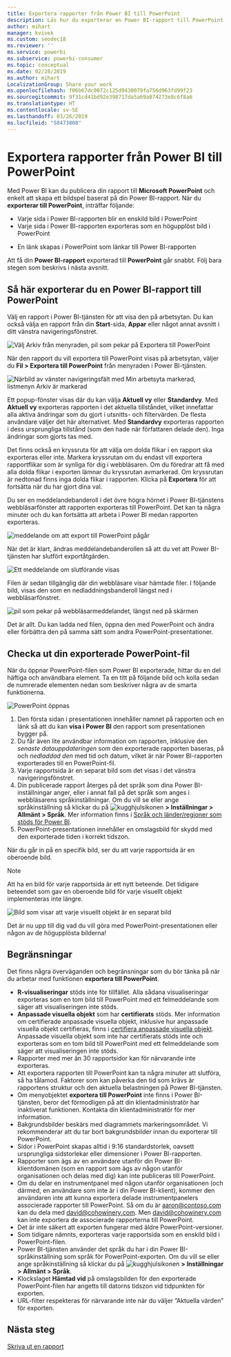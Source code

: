 ```yaml
---
title: Exportera rapporter från Power BI till PowerPoint
description: Läs hur du exporterar en Power BI-rapport till PowerPoint.
author: mihart
manager: kvivek
ms.custom: seodec18
ms.reviewer: ''
ms.service: powerbi
ms.subservice: powerbi-consumer
ms.topic: conceptual
ms.date: 02/28/2019
ms.author: mihart
LocalizationGroup: Share your work
ms.openlocfilehash: f06b67dc0072c125d9430079fa756d963fd99f23
ms.sourcegitcommit: 9f31cd41bd92e398717da5a69a074273e8c6f8a6
ms.translationtype: HT
ms.contentlocale: sv-SE
ms.lasthandoff: 03/26/2019
ms.locfileid: "58473808"
---
```

# <a name="export-reports-from-power-bi-to-powerpoint"></a>Exportera rapporter från Power BI till PowerPoint
Med Power BI kan du publicera din rapport till **Microsoft PowerPoint** och enkelt att skapa ett bildspel baserat på din Power BI-rapport. När du **exporterar till PowerPoint**, inträffar följande:

* Varje sida i Power BI-rapporten blir en enskild bild i PowerPoint
* Varje sida i Power BI-rapporten exporteras som en högupplöst bild i PowerPoint
<!-- * The filters and slicers settings that you added to the report are preserved. -->
* En länk skapas i PowerPoint som länkar till Power BI-rapporten 

Att få din **Power BI-rapport** exporterad till **PowerPoint** går snabbt. Följ bara stegen som beskrivs i nästa avsnitt.

## <a name="how-to-export-your-power-bi-report-to-powerpoint"></a>Så här exporterar du en Power BI-rapport till PowerPoint
Välj en rapport i Power BI-tjänsten för att visa den på arbetsytan. Du kan också välja en rapport från din **Start**-sida, **Appar** eller något annat avsnitt i ditt vänstra navigeringsfönstret.

![Välj Arkiv från menyraden, pil som pekar på Exportera till PowerPoint](media/end-user-powerpoint/power-bi-publish.png)

När den rapport du vill exportera till PowerPoint visas på arbetsytan, väljer du **Fil > Exportera till PowerPoint** från menyraden i Power BI-tjänsten.

![Närbild av vänster navigeringsfält med Min arbetsyta markerad, listmenyn Arkiv är markerad](media/end-user-powerpoint/powerbi_to_powerpoint_1.png)
   
Ett popup-fönster visas där du kan välja **Aktuell vy** eller **Standardvy**.  Med **Aktuell vy** exporteras rapporten i det aktuella tillståndet, vilket innefattar alla aktiva ändringar som du gjort i utsnitts- och filtervärden.  De flesta användare väljer det här alternativet.  Med **Standardvy** exporteras rapporten i dess ursprungliga tillstånd (som den hade när författaren delade den). Inga ändringar som gjorts tas med.
    
Det finns också en kryssruta för att välja om dolda flikar i en rapport ska exporteras eller inte.  Markera kryssrutan om du endast vill exportera rapportflikar som är synliga för dig i webbläsaren.  Om du föredrar att få med alla dolda flikar i exporten lämnar du kryssrutan avmarkerad.  Om kryssrutan är nedtonad finns inga dolda flikar i rapporten.  Klicka på **Exportera** för att fortsätta när du har gjort dina val.

Du ser en meddelandebanderoll i det övre högra hörnet i Power BI-tjänstens webbläsarfönster att rapporten exporteras till PowerPoint. Det kan ta några minuter och du kan fortsätta att arbeta i Power BI medan rapporten exporteras.

![meddelande om att export till PowerPoint pågår](media/end-user-powerpoint/powerbi_to_powerpoint_2.png)

När det är klart, ändras meddelandebanderollen så att du vet att Power BI-tjänsten har slutfört exportåtgärden.

![Ett meddelande om slutförande visas](media/end-user-powerpoint/powerbi_to_powerpoint_3.png)

Filen är sedan tillgänglig där din webbläsare visar hämtade filer. I följande bild, visas den som en nedladdningsbanderoll längst ned i webbläsarfönstret.

![pil som pekar på webbläsarmeddelandet, längst ned på skärmen](media/end-user-powerpoint/powerbi_to_powerpoint_4.png)

Det är allt. Du kan ladda ned filen, öppna den med PowerPoint och ändra eller förbättra den på samma sätt som andra PowerPoint-presentationer.

## <a name="checking-out-your-exported-powerpoint-file"></a>Checka ut din exporterade PowerPoint-fil
När du öppnar PowerPoint-filen som Power BI exporterade, hittar du en del häftiga och användbara element. Ta en titt på följande bild och kolla sedan de numrerade elementen nedan som beskriver några av de smarta funktionerna.

![PowerPoint öppnas](media/end-user-powerpoint/powerbi_to_powerpoint_5.png)

1. Den första sidan i presentationen innehåller namnet på rapporten och en länk så att du kan **visa i Power BI** den rapport som presentationen bygger på.
2. Du får även lite användbar information om rapporten, inklusive den *senaste datauppdateringen* som den exporterade rapporten baseras, på och *nedladdad den* med tid och datum, vilket är när Power BI-rapporten exporterades till en PowerPoint-fil.
3. Varje rapportsida är en separat bild som det visas i det vänstra navigeringsfönstret. 
4. Din publicerade rapport återges på det språk som dina Power BI-inställningar anger, eller i annat fall på det språk som anges i webbläsarens språkinställningar. Om du vill se eller ange språkinställning så klickar du på ![kugghjulsikonen](media/end-user-powerpoint/power-bi-settings-icon.png) **> Inställningar > Allmänt > Språk**. Mer information finns i [Språk och länder/regioner som stöds för Power BI](../supported-languages-countries-regions.md).
5. PowerPoint-presentationen innehåller en omslagsbild för skydd med den exporterade tiden i korrekt tidszon.

När du går in på en specifik bild, ser du att varje rapportsida är en oberoende bild.

>[!NOTE]
> Att ha en bild för varje rapportsida är ett nytt beteende. Det tidigare beteendet som gav en oberoende bild för varje visuellt objekt implementeras inte längre. 
 

![Bild som visar att varje visuellt objekt är en separat bild](media/end-user-powerpoint/powerbi_to_powerpoint_6.png)

Det är nu upp till dig vad du vill göra med PowerPoint-presentationen eller någon av de högupplösta bilderna!

## <a name="limitations"></a>Begränsningar
Det finns några överväganden och begränsningar som du bör tänka på när du arbetar med funktionen **exportera till PowerPoint**.

* **R-visualiseringar** stöds inte för tillfället. Alla sådana visualiseringar exporteras som en tom bild till PowerPoint med ett felmeddelande som säger att visualiseringen inte stöds.
* **Anpassade visuella objekt** som har **certifierats** stöds. Mer information om certifierade anpassade visuella objekt, inklusive hur anpassade visuella objekt certifieras, finns i [certifiera anpassade visuella objekt](../power-bi-custom-visuals-certified.md). Anpassade visuella objekt som inte har certifierats stöds inte och exporteras som en tom bild till PowerPoint med ett felmeddelande som säger att visualiseringen inte stöds.
* Rapporter med mer än 30 rapportsidor kan för närvarande inte exporteras.
* Att exportera rapporten till PowerPoint kan ta några minuter att slutföra, så ha tålamod. Faktorer som kan påverka den tid som krävs är rapportens struktur och den aktuella belastningen på Power BI-tjänsten.
* Om menyobjektet **exportera till PowerPoint** inte finns i Power BI-tjänsten, beror det förmodligen på att din klientadministratör har inaktiverat funktionen. Kontakta din klientadministratör för mer information.
* Bakgrundsbilder beskärs med diagrammets markeringsområdet. Vi rekommenderar att du tar bort bakgrundsbilder innan du exporterar till PowerPoint.
* Sidor i PowerPoint skapas alltid i 9:16 standardstorlek, oavsett ursprungliga sidstorlekar eller dimensioner i Power BI-rapporten.
* Rapporter som ägs av en användare utanför din Power BI-klientdomänen (som en rapport som ägs av någon utanför organisationen och delas med dig) kan inte publiceras till PowerPoint.
* Om du delar en instrumentpanel med någon utanför organisationen (och därmed, en användare som inte är i din Power BI-klient), kommer den användaren inte att kunna exportera delade instrumentpanelers associerade rapporter till PowerPoint. Så om du är aaron@contoso.com kan du dela med david@cohowinery.com. Men david@cohowinery.com kan inte exportera de associerade rapporterna till PowerPoint.
* Det är inte säkert att exporten fungerar med äldre PowerPoint-versioner.
* Som tidigare nämnts, exporteras varje rapportsida som en enskild bild i PowerPoint-filen.
* Power BI-tjänsten använder det språk du har i din Power BI-språkinställning som språk för PowerPoint-exporten. Om du vill se eller ange språkinställning så klickar du på ![kugghjulsikonen](media/end-user-powerpoint/power-bi-settings-icon.png) **> Inställningar > Allmänt > Språk**.
* Klockslaget **Hämtad vid** på omslagsbilden för den exporterade PowerPoint-filen har angetts till datorns tidszon vid tidpunkten för exporten.
* URL-filter respekteras för närvarande inte när du väljer ”Aktuella värden” för exporten.

## <a name="next-steps"></a>Nästa steg
[Skriva ut en rapport](end-user-print.md)
